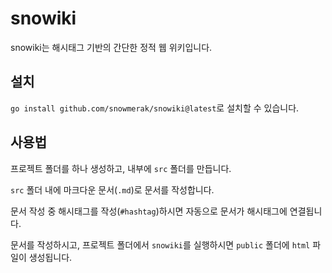 # snowiki

snowiki는 해시태그 기반의 간단한 정적 웹 위키입니다. 

## 설치

`go install github.com/snowmerak/snowiki@latest`로 설치할 수 있습니다.

## 사용법

프로젝트 폴더를 하나 생성하고, 내부에 `src` 폴더를 만듭니다.

`src` 폴더 내에 마크다운 문서(`.md`)로 문서를 작성합니다.

문서 작성 중 해시태그를 작성(`#hashtag`)하시면 자동으로 문서가 해시태그에 연결됩니다.

문서를 작성하시고, 프로젝트 폴더에서 `snowiki`를 실행하시면 `public` 폴더에 `html` 파일이 생성됩니다.
